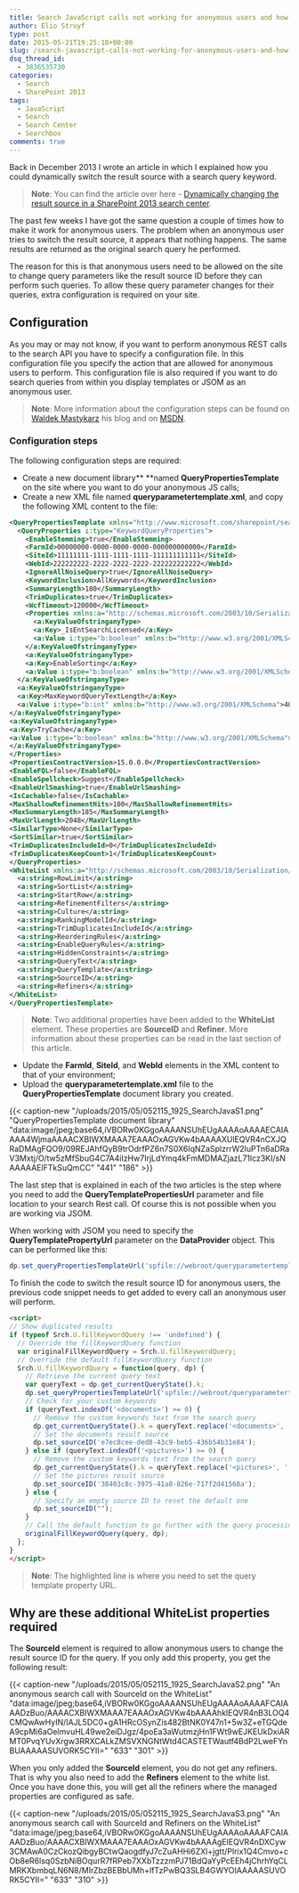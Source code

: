 ```yaml
---
title: Search JavaScript calls not working for anonymous users and how to fix it
author: Elio Struyf
type: post
date: 2015-05-21T19:25:18+00:00
slug: /search-javascript-calls-not-working-for-anonymous-users-and-how-to-fix-it/
dsq_thread_id:
  - 3836535730
categories:
  - Search
  - SharePoint 2013
tags:
  - JavaScript
  - Search
  - Search Center
  - Searchbox
comments: true
---
```


Back in December 2013 I wrote an article in which I explained how you could dynamically switch the result source with a search query keyword.

> **Note**: You can find the article over here - [Dynamically changing the result source in a SharePoint 2013 search center](https://www.eliostruyf.com/dynamically-changing-result-source-sharepoint-2013-search-center/).

The past few weeks I have got the same question a couple of times how to make it work for anonymous users. The problem when an anonymous user tries to switch the result source, it appears that nothing happens. The same results are returned as the original search query he performed.

The reason for this is that anonymous users need to be allowed on the site to change query parameters like the result source ID before they can perform such queries. To allow these query parameter changes for their queries, extra configuration is required on your site.

## Configuration

As you may or may not know, if you want to perform anonymous REST calls to the search API you have to specify a configuration file. In this configuration file you specify the action that are allowed for anonymous users to perform. This configuration file is also required if you want to do search queries from within you display templates or JSOM as an anonymous user.

> **Note**: More information about the configuration steps can be found on [Waldek Mastykarz](http://blog.mastykarz.nl/configuring-sharepoint-2013-search-rest-api-anonymous-users/) his blog and on [MSDN](https://msdn.microsoft.com/en-us/library/office/jj163876.aspx).

### Configuration steps

The following configuration steps are required:

*   Create a new document library**
**named **QueryPropertiesTemplate** on the site where you want to do your anonymous JS calls;
*   Create a new XML file named **queryparametertemplate.xml**, and copy the following XML content to the file:

```xml
<QueryPropertiesTemplate xmlns="http://www.microsoft.com/sharepoint/search/KnownTypes/2008/08" xmlns:i="http://www.w3.org/2001/XMLSchema-instance">
  <QueryProperties i:type="KeywordQueryProperties">
    <EnableStemming>true</EnableStemming>
    <FarmId>00000000-0000-0000-0000-000000000000</FarmId>
    <SiteId>11111111-1111-1111-1111-111111111111</SiteId>
    <WebId>222222222-2222-2222-2222-222222222222</WebId>
    <IgnoreAllNoiseQuery>true</IgnoreAllNoiseQuery>
    <KeywordInclusion>AllKeywords</KeywordInclusion>
    <SummaryLength>180</SummaryLength>
    <TrimDuplicates>true</TrimDuplicates>
    <WcfTimeout>120000</WcfTimeout>
    <Properties xmlns:a="http://schemas.microsoft.com/2003/10/Serialization/Arrays">
      <a:KeyValueOfstringanyType>
      <a:Key>_IsEntSearchLicensed</a:Key>
      <a:Value i:type="b:boolean" xmlns:b="http://www.w3.org/2001/XMLSchema">true</a:Value>
    </a:KeyValueOfstringanyType>
    <a:KeyValueOfstringanyType>
    <a:Key>EnableSorting</a:Key>
    <a:Value i:type="b:boolean" xmlns:b="http://www.w3.org/2001/XMLSchema">true</a:Value>
  </a:KeyValueOfstringanyType>
  <a:KeyValueOfstringanyType>
  <a:Key>MaxKeywordQueryTextLength</a:Key>
  <a:Value i:type="b:int" xmlns:b="http://www.w3.org/2001/XMLSchema">4096</a:Value>
</a:KeyValueOfstringanyType>
<a:KeyValueOfstringanyType>
<a:Key>TryCache</a:Key>
<a:Value i:type="b:boolean" xmlns:b="http://www.w3.org/2001/XMLSchema">true</a:Value>
</a:KeyValueOfstringanyType>
</Properties>
<PropertiesContractVersion>15.0.0.0</PropertiesContractVersion>
<EnableFQL>false</EnableFQL>
<EnableSpellcheck>Suggest</EnableSpellcheck>
<EnableUrlSmashing>true</EnableUrlSmashing>
<IsCachable>false</IsCachable>
<MaxShallowRefinementHits>100</MaxShallowRefinementHits>
<MaxSummaryLength>185</MaxSummaryLength>
<MaxUrlLength>2048</MaxUrlLength>
<SimilarType>None</SimilarType>
<SortSimilar>true</SortSimilar>
<TrimDuplicatesIncludeId>0</TrimDuplicatesIncludeId>
<TrimDuplicatesKeepCount>1</TrimDuplicatesKeepCount>
</QueryProperties>
<WhiteList xmlns:a="http://schemas.microsoft.com/2003/10/Serialization/Arrays">
  <a:string>RowLimit</a:string>
  <a:string>SortList</a:string>
  <a:string>StartRow</a:string>
  <a:string>RefinementFilters</a:string>
  <a:string>Culture</a:string>
  <a:string>RankingModelId</a:string>
  <a:string>TrimDuplicatesIncludeId</a:string>
  <a:string>ReorderingRules</a:string>
  <a:string>EnableQueryRules</a:string>
  <a:string>HiddenConstraints</a:string>
  <a:string>QueryText</a:string>
  <a:string>QueryTemplate</a:string>
  <a:string>SourceID</a:string>
  <a:string>Refiners</a:string>
</WhiteList>
</QueryPropertiesTemplate>
```

> **Note**: Two additional properties have been added to the **WhiteList** element. These properties are **SourceID** and **Refiner**. More information about these properties can be read in the last section of this article.

*   Update the **FarmId**, **SiteId**, and **WebId** elements in the XML content to that of your environment;
*   Upload the **queryparametertemplate.xml** file to the **QueryPropertiesTemplate** document library you created.

{{< caption-new "/uploads/2015/05/052115_1925_SearchJavaS1.png" "QueryPropertiesTemplate document library"  "data:image/jpeg;base64,iVBORw0KGgoAAAANSUhEUgAAAAoAAAAECAIAAAA4WjmaAAAACXBIWXMAAA7EAAAOxAGVKw4bAAAAXUlEQVR4nCXJQRaDMAgFQO9/09REJAhfQyB9trOdrfPZ6n7S0X6IqNZaSplzrrW2IuPTn6aDRaV3Mxtj/O/tw5zMfSbuG4C7A4iIzHw7IrjLdYmq4kFmMDMAZjazL71lcz3KI/sNAAAAAElFTkSuQmCC" "441" "186" >}}

The last step that is explained in each of the two articles is the step where you need to add the **QueryTemplatePropertiesUrl** parameter and file location to your search Rest call. Of course this is not possible when you are working via JSOM.

When working with JSOM you need to specify the **QueryTemplatePropertyUrl** parameter on the **DataProvider** object. This can be performed like this:

```javascript
dp.set_queryPropertiesTemplateUrl('spfile://webroot/queryparametertemplate.xml');
```

To finish the code to switch the result source ID for anonymous users, the previous code snippet needs to get added to every call an anonymous user will perform.

```html
<script>
// Show duplicated results
if (typeof Srch.U.fillKeywordQuery !== 'undefined') {
  // Override the fillKeywordQuery function
  var originalFillKeywordQuery = Srch.U.fillKeywordQuery;
  // Override the default fillKeywordQuery function
  Srch.U.fillKeywordQuery = function(query, dp) {
    // Retrieve the current query text
    var queryText = dp.get_currentQueryState().k;
    dp.set_queryPropertiesTemplateUrl('spfile://webroot/queryparametertemplate.xml');
    // Check for your custom keywords
    if (queryText.indexOf('<documents>') >= 0) {
      // Remove the custom keywords text from the search query
      dp.get_currentQueryState().k = queryText.replace('<documents>', '');
      // Set the documents result source
      dp.set_sourceID('e7ec8cee-ded8-43c9-beb5-436b54b31e84');
    } else if (queryText.indexOf('<pictures>') >= 0) {
      // Remove the custom keywords text from the search query
      dp.get_currentQueryState().k = queryText.replace('<pictures>', '');
      // Set the pictures result source
      dp.set_sourceID('38403c8c-3975-41a8-826e-717f2d41568a');
    } else {
      // Specify an empty source ID to reset the default one
      dp.set_sourceID("");
    }
    // Call the default function to go further with the query processing
    originalFillKeywordQuery(query, dp);
  };
}
</script>
```

> **Note**: The highlighted line is where you need to set the query template property URL.

## Why are these additional WhiteList properties required

The **SourceId** element is required to allow anonymous users to change the result source ID for the query. If you only add this property, you get the following result:

{{< caption-new "/uploads/2015/05/052115_1925_SearchJavaS2.png" "An anonymous search call with SourceId on the WhiteList"  "data:image/jpeg;base64,iVBORw0KGgoAAAANSUhEUgAAAAoAAAAFCAIAAADzBuo/AAAACXBIWXMAAA7EAAAOxAGVKw4bAAAAhklEQVR4nB3LOQ4CMQwAwHyIN/IAJL5DC0+gA1HRcOSynZis482BtNK0Y47n1+5w3Z+eTGQdeA9cpMi6aOelmvuHL49we2eiDJgz/4poEa3aWutmzjHn1FWt9wEJKEUkDxiARMT0PvqYUvXrgw3RRXCALkZMSVXNGNtWtd4CASTETWautf4BdP2LweFYnBUAAAAASUVORK5CYII=" "633" "301" >}}

When you only added the **SourceId** element, you do not get any refiners. That is why you also need to add the **Refiners** element to the white list. Once you have done this, you will get all the refiners where the managed properties are configured as safe.

{{< caption-new "/uploads/2015/05/052115_1925_SearchJavaS3.png" "An anonymous search call with SourceId and Refiners on the WhiteList"  "data:image/jpeg;base64,iVBORw0KGgoAAAANSUhEUgAAAAoAAAAFCAIAAADzBuo/AAAACXBIWXMAAA7EAAAOxAGVKw4bAAAAgElEQVR4nDXCyw3CMAwA0CzCkozQibgyBCtwQaogdfyJ7cZuAHHi6ZXl+jgtt/Plrix1Q4Cmvo+cOb8eR6lsq0SzbNiBOqurR7fRPeb7XXbTzzzmPJ71BdQaYyPcEEh4jChrhYqCLMRKXbmbqLN6N8/MIrZbzBEBbUMh+lfTzPwBQ3SLB4GWYOIAAAAASUVORK5CYII=" "633" "310" >}}